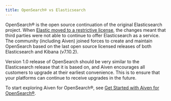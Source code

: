 ```yaml
---
title: OpenSearch® vs Elasticsearch
---
```


OpenSearch® is the open source continuation of the original Elasticsearch project.
When [Elastic moved to a restrictive license](https://www.elastic.co/blog/licensing-change), the changes
meant that third parties were not able to continue to offer
Elasticsearch as a service. The community (including Aiven) joined
forces to create and maintain OpenSearch based on the last open source
licensed releases of both Elasticsearch and Kibana (v7.10.2).

Version 1.0 release of OpenSearch should be very similar to the
Elasticsearch release that it is based on, and Aiven encourages all
customers to upgrade at their earliest convenience. This is to ensure
that your platforms can continue to receive upgrades in the future.

To start exploring Aiven for OpenSearch®, see
[Get Started with Aiven for OpenSearch®](/docs/products/opensearch/get-started).
